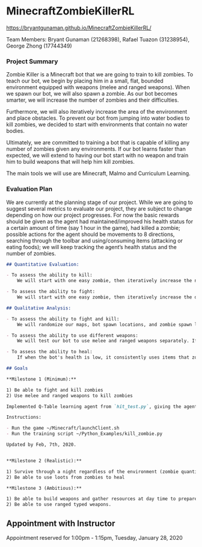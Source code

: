 # MinecraftZombieKillerRL
https://bryantgunaman.github.io/MinecraftZombieKillerRL/

Team Members: Bryant Gunaman (21268398), Rafael Tuazon (31238954),  George Zhong (17744349) 

### Project Summary

  Zombie Killer is a Minecraft bot that we are going to train to kill zombies. To teach our bot, we begin by placing him in a small, flat, bounded environment equipped with weapons (melee and ranged weapons).  When we spawn our bot,  we will also spawn a zombie. As our bot becomes smarter, we will increase the number of zombies and their difficulties. 

  Furthermore, we will also iteratively increase the area of the environment and place obstacles. To prevent our bot from jumping into water bodies to kill zombies, we decided to start with environments that contain no water bodies. 
  
  Ultimately, we are committed to training a bot that is capable of killing any number of zombies given any environments. If our bot learns faster than expected, we will extend to having our bot start with no weapon and train him to build weapons that will help him kill zombies.
  
  The main tools we will use are Minecraft, Malmo and Curriculum Learning.

### Evaluation Plan

We are currently at the planning stage of our project. While we are going to suggest several metrics to evaluate our project, they are subject to change depending on how our project progresses. For now the basic rewards should be given as the agent had maintained/improved his health status for a certain amount of time (say 1 hour in the game), had killed a zombie; possible actions for the agent should be movements to 8 directions, searching through the toolbar and using/consuming items (attacking or eating foods); we will keep tracking the agent’s health status and the number of zombies.


```markdown
## Quantitative Evaluation:

- To assess the ability to kill:
	We will start with one easy zombie, then iteratively increase the number of zombies up to ten. When our bot can kill ten easy zombies, we will conclude that our bot is capable of killing.

- To assess the ability to fight:
	We will start with one easy zombie, then iteratively increase the difficulty to hard. When our bot can kill three hard zombies, we will conclude that our bot is capable of fighting.

## Qualitative Analysis:

- To assess the ability to fight and kill:
	We will randomize our maps, bot spawn locations, and zombie spawn locations. If our bot can consistently kill zombies in randomized environments, we conclude that our bot can fight and kill.

- To assess the ability to use different weapons:
    We will test our bot to use melee and ranged weapons separately. If our bot is capable of killing zombies regardless of the type of weapon they are using, we conclude that it can use different weapons.

- To assess the ability to heal:
	If when the bot's health is low, it consistently uses items that zombies dropped to heal himself, we conclude that our bot can heal.
```

```markdown
## Goals

**Milestone 1 (Minimum):**

1) Be able to fight and kill zombies
2) Use melee and ranged weapons to kill zombies

Implemented Q-Table learning agent from `hit_test.py`, giving the agent three possible actions: 'moving towards the zombie', 'moving away from the zombie' and 'attack once'. In a 10 by 10 grid area, given a diamond sward and fixed initial coordinates (for our agent and the zombie), our agent is capable of learning how to kill the zombie and survive from each iteration.

Instructions:

- Run the game ~/Minecraft/launchClient.sh 
- Run the training script ~/Python_Examples/kill_zombie.py

Updated by Feb, 7th, 2020.


**Milestone 2 (Realistic):**

1) Survive through a night regardless of the environment (zombie quantity, zombie difficulty, types of worlds)
2) Be able to use loots from zombies to heal

**Milestone 3 (Ambitious):**

1) Be able to build weapons and gather resources at day time to prepare against surviving against zombies at night
2) Be able to use ranged typed weapons.
```

## Appointment with Instructor
Appointment reserved for 1:00pm - 1:15pm, Tuesday, January 28, 2020
